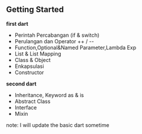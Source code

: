 ## **Getting Started**

**first dart**

 - Perintah Percabangan (if & switch)
 - Perulangan dan Operator ++ / --
 - Function,Optional&Named Parameter,Lambda Exp
 - List & List Mapping
 - Class & Object
 - Enkapsulasi
 - Constructor
 
**second dart**
 - Inheritance, Keyword as & is
 - Abstract Class
 - Interface
 - Mixin

note: I will update the basic dart sometime
